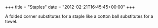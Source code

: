 +++
title = "Staples"
date = "2012-02-21T16:45:45+00:00"
+++

A folded corner substitutes for a staple like a cotton ball substitutes for a towel.
			